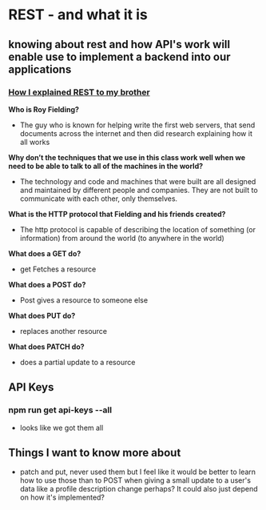 # REST - and what it is

## knowing about rest and how API's work will enable use to implement a backend into our applications

### [How I explained REST to my brother](https://gist.github.com/brookr/5977550)

**Who is Roy Fielding?**

- The guy who is known for helping write the first web servers, that send documents across the internet and then did research explaining how it all works

**Why don’t the techniques that we use in this class work well when we need to be able to talk to all of the machines in the world?**

- The technology and code and machines that were built are all designed and maintained by different people and companies. They are not built to communicate with each other, only themselves.

**What is the HTTP protocol that Fielding and his friends created?**

- The http protocol is capable of describing the location of something (or information) from around the world (to anywhere in the world)

**What does a GET do?**

- get Fetches a resource

**What does a POST do?**

- Post gives a resource to someone else

**What does PUT do?**

- replaces another resource

**What does PATCH do?**

- does a partial update to a resource

## API Keys

### npm run get api-keys --all

- looks like we got them all

## Things I want to know more about

- patch and put, never used them but I feel like it would be better to learn how to use those than to POST when
  giving a small update to a user's data like a profile description change perhaps? It could also just depend on how it's implemented?

